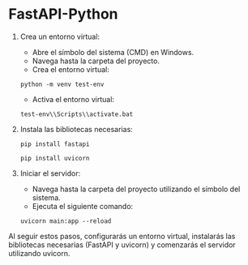 # FastAPI-Python

1. Crea un entorno virtual:
   - Abre el símbolo del sistema (CMD) en Windows.
   - Navega hasta la carpeta del proyecto.
   - Crea el entorno virtual:
   
   ```
   python -m venv test-env
   ```
   
   - Activa el entorno virtual:
   
   ```
   test-env\\Scripts\\activate.bat
   ```

2. Instala las bibliotecas necesarias:
   ```
   pip install fastapi
   ```
   ```
   pip install uvicorn
   ```




3. Iniciar el servidor:

   - Navega hasta la carpeta del proyecto utilizando el símbolo del sistema.
   - Ejecuta el siguiente comando:
   ```
   uvicorn main:app --reload
   ```


Al seguir estos pasos, configurarás un entorno virtual, instalarás las bibliotecas necesarias (FastAPI y uvicorn) y comenzarás el servidor utilizando uvicorn.
